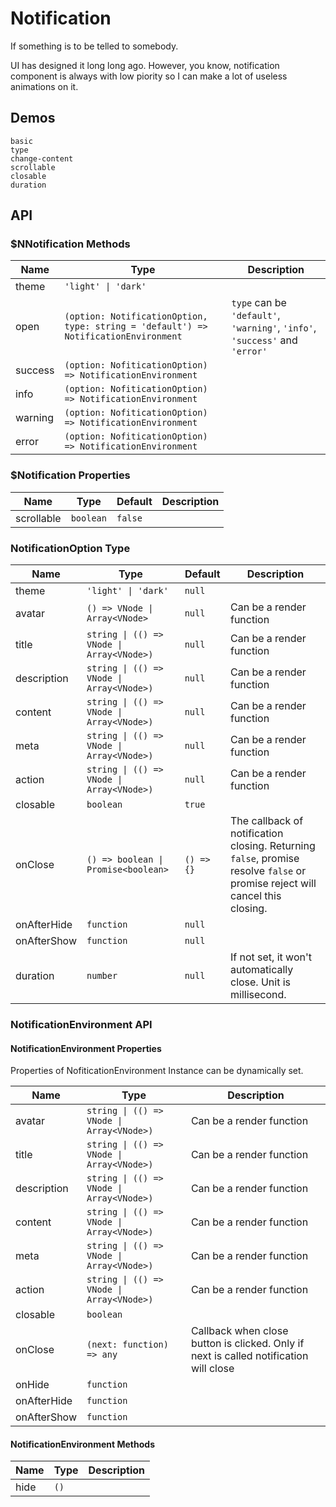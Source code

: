 # Notification
If something is to be telled to somebody.

UI has designed it long long ago. However, you know, notification component is always with low piority so I can make a lot of useless animations on it.
## Demos
```demo
basic
type
change-content
scrollable
closable
duration
```
## API
### $NNotification Methods
|Name|Type|Description|
|-|-|-|
|theme|`'light' \| 'dark'`|||
|open|`(option: NotificationOption, type: string = 'default') => NotificationEnvironment`|`type` can be `'default'`, `'warning'`, `'info'`, `'success'` and `'error'`|
|success|`(option: NofiticationOption) => NotificationEnvironment`||
|info|`(option: NofiticationOption) => NotificationEnvironment`||
|warning|`(option: NofiticationOption) => NotificationEnvironment`||
|error|`(option: NofiticationOption) => NotificationEnvironment`||

### $Notification Properties
|Name|Type|Default|Description|
|-|-|-|-|
|scrollable|`boolean`|`false`||

### NotificationOption Type
|Name|Type|Default|Description|
|-|-|-|-|
|theme|`'light' \| 'dark'`|`null`||
|avatar|`() => VNode \| Array<VNode>`|`null`|Can be a render function|
|title|`string \| (() => VNode \| Array<VNode>)`|`null`|Can be a render function|
|description|`string \| (() => VNode \| Array<VNode>)`|`null`|Can be a render function|
|content|`string \| (() => VNode \| Array<VNode>)`|`null`|Can be a render function|
|meta|`string \| (() => VNode \| Array<VNode>)`|`null`|Can be a render function|
|action|`string \| (() => VNode \| Array<VNode>)`|`null`|Can be a render function|
|closable|`boolean`|`true`||
|onClose|`() => boolean \| Promise<boolean>`|`() => {}`|The callback of notification closing. Returning `false`, promise resolve `false` or promise reject will cancel this closing.|
|onAfterHide|`function`|`null`||
|onAfterShow|`function`|`null`||
|duration|`number`|`null`|If not set, it won't automatically close. Unit is millisecond.|

### NotificationEnvironment API
#### NotificationEnvironment Properties
Properties of NofiticationEnvironment Instance can be dynamically set.

|Name|Type|Description|
|-|-|-|
|avatar|`string \| (() => VNode \| Array<VNode>)`|Can be a render function|
|title|`string \| (() => VNode \| Array<VNode>)`|Can be a render function|
|description|`string \| (() => VNode \| Array<VNode>)`|Can be a render function|
|content|`string \| (() => VNode \| Array<VNode>)`|Can be a render function|
|meta|`string \| (() => VNode \| Array<VNode>)`|Can be a render function|
|action|`string \| (() => VNode \| Array<VNode>)`|Can be a render function|
|closable|`boolean`||
|onClose|`(next: function) => any`|Callback when close button is clicked. Only if next is called notification will close|
|onHide|`function`||
|onAfterHide|`function`||
|onAfterShow|`function`||

#### NotificationEnvironment Methods
|Name|Type|Description|
|-|-|-|
|hide|`()`||